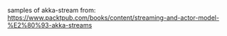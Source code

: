 samples of akka-stream from: https://www.packtpub.com/books/content/streaming-and-actor-model-%E2%80%93-akka-streams